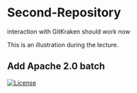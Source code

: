# Second-Repository
interaction with GitKraken should work now

This is an illustration during the lecture.

## Add Apache 2.0 batch
[![License](https://img.shields.io/badge/License-Apache%202.0-blue.svg)](https://opensource.org/licenses/Apache-2.0)
